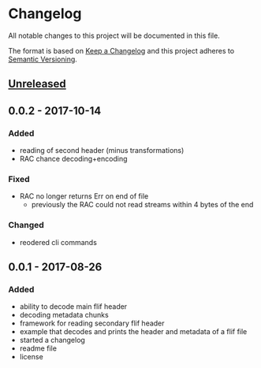 # Changelog
All notable changes to this project will be documented in this file.

The format is based on [Keep a Changelog](http://keepachangelog.com/en/1.0.0/)
and this project adheres to [Semantic Versioning](http://semver.org/spec/v2.0.0.html).

## [Unreleased]

## 0.0.2 - 2017-10-14
### Added
- reading of second header (minus transformations)
- RAC chance decoding+encoding

### Fixed
- RAC no longer returns Err on end of file
    - previously the RAC could not read streams within 4 bytes of the end

### Changed
- reodered cli commands

## 0.0.1 - 2017-08-26
### Added
- ability to decode main flif header
- decoding metadata chunks
- framework for reading secondary flif header
- example that decodes and prints the header and metadata of a flif file
- started a changelog
- readme file
- license

[Unreleased]: https://github.com/dgriffen/flif.rs/compare/v0.0.2...HEAD
